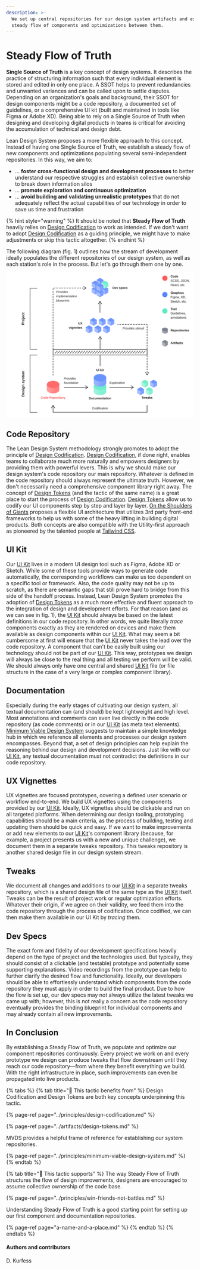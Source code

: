 ```yaml
---
description: >-
  We set up central repositories for our design system artifacts and establish a
  steady flow of components and optimizations between them.
---
```


# Steady Flow of Truth

**Single Source of Truth** is a key concept of design systems. It describes the practice of structuring information such that every individual element is stored and edited in only one place. A SSOT helps to prevent redundancies and unwanted variances and can be called upon to settle disputes. Depending on an organization's goals and background, their SSOT for design components might be a code repository, a documented set of guidelines, or a comprehensive UI kit \(built and maintained in tools like Figma or Adobe XD\). Being able to rely on a Single Source of Truth when designing and developing digital products in teams is critical for avoiding the accumulation of technical and design debt. 

Lean Design System proposes a more flexible approach to this concept. Instead of having one Single Source of Truth, we establish a steady flow of new components and optimizations populating several semi-independent repositories. In this way, we aim to:

* ... **foster cross-functional design and development processes** to better understand our respective struggles and establish collective ownership to break down information silos
* ... **promote exploration and continuous optimization**
* ... **avoid building and validating unrealistic prototypes** that do not adequately reflect the actual capabilities of our technology in order to save us time and frustration

{% hint style="warning" %}
It should be noted that **Steady Flow of Truth** heavily relies on [Design Codification](../principles/design-codification.md) to work as intended. If we don't want to adopt [Design Codification](../principles/design-codification.md) as a guiding principle, we might have to make adjustments or skip this tactic altogether.
{% endhint %}

The following diagram \(fig. 1\) outlines how the stream of development ideally populates the different repositories of our design system, as well as each station's role in the process. But let's go through them one by one.

![Fig. 1: Steady Flow of Truth](../../.gitbook/assets/fig_steady_flow.svg)

## Code Repository

The Lean Design System methodology strongly promotes to adopt the principle of [Design Codification](../principles/design-codification.md). [Design Codification](../principles/design-codification.md), if done right, enables teams to collaborate much more naturally and empowers designers by providing them with powerful levers. This is why we should make our design system's code repository our main repository. Whatever is defined in the code repository should always represent the ultimate truth. However, we don't necessarily need a comprehensive component library right away. The concept of [Design Tokens](../artifacts/design-tokens.md) \(and the tactic of the same name\) is a great place to start the process of [Design Codification](../principles/design-codification.md). [Design Tokens](../artifacts/design-tokens.md) allow us to codify our UI components step by step and layer by layer. [On the Shoulders of Giants](on-the-shoulders-of-giants.md) proposes a flexible UI architecture that utilizes 3rd party front-end frameworks to help us with some of the heavy lifting in building digital products. Both concepts are also compatible with the Utility-first approach as pioneered by the talented people at [Tailwind CSS](https://tailwindcss.com/docs/utility-first).

## UI Kit

Our [UI Kit](../artifacts/ui-kits.md) lives in a modern UI design tool such as Figma, Adobe XD or Sketch. While some of these tools provide ways to generate code automatically, the corresponding workflows can make us too dependent on a specific tool or framework. Also, the code quality may not be up to scratch, as there are semantic gaps that still prove hard to bridge from this side of the handoff process. Instead, Lean Design System promotes the adoption of [Design Tokens](../artifacts/design-tokens.md) as a much more effective and fluent approach to the integration of design and development efforts. For that reason \(and as we can see in fig. 1\), the [UI Kit](../artifacts/ui-kits.md) should always be based on the latest definitions in our code repository. In other words, we quite literally _trace_ components exactly as they are rendered on devices and make them available as design components within our [UI Kit](../artifacts/ui-kits.md). What may seem a bit cumbersome at first will ensure that the [UI Kit](../artifacts/ui-kits.md) never takes the lead over the code repository. A component that can't be easily built using our technology should not be part of our [UI Kit](../artifacts/ui-kits.md). This way, prototypes we design will always be close to the real thing and all testing we perform will be valid. We should always only have one central and shared [UI Kit](../artifacts/ui-kits.md) file \(or file structure in the case of a very large or complex component library\).

## Documentation

Especially during the early stages of cultivating our design system, all textual documentation can \(and should\) be kept lightweight and high level. Most annotations and comments can even live directly in the code repository \(as code comments\) or in our [UI Kit](../artifacts/ui-kits.md) \(as meta text elements\). [Minimum Viable Design System](../principles/minimum-viable-design-system.md) suggests to maintain a simple knowledge hub in which we reference all elements and processes our design system encompasses. Beyond that, a set of design principles can help explain the reasoning behind our design and development decisions. Just like with our [UI Kit](../artifacts/ui-kits.md), any textual documentation must not contradict the definitions in our code repository.

## UX Vignettes

UX vignettes are focused prototypes, covering a defined user scenario or workflow end-to-end. We build UX vignettes using the components provided by our [UI Kit](../artifacts/ui-kits.md). Ideally, UX vignettes should be clickable and run on all targeted platforms. When determining our design tooling, prototyping capabilities should be a main criteria, as the process of building, testing and updating them should be quick and easy. If we want to make improvements or add new elements to our [UI Kit](../artifacts/ui-kits.md)'s component library \(because, for example, a project presents us with a new and unique challenge\), we document them in a separate tweaks repository. This tweaks repository is another shared design file in our design system stream.

## Tweaks

We document all changes and additions to our [UI Kit](../artifacts/ui-kits.md) in a separate tweaks repository, which is a shared design file of the same type as the [UI Kit](../artifacts/ui-kits.md) itself. Tweaks can be the result of project work or regular optimization efforts. Whatever their origin, if we agree on their validity, we feed them into the code repository through the process of codification. Once codified, we can then make them available in our UI Kit by _tracing_ them.

## Dev Specs

The exact form and fidelity of our development specifications heavily depend on the type of project and the technologies used. But typically, they should consist of a clickable \(and testable\) prototype and potentially some supporting explanations. Video recordings from the prototype can help to further clarify the desired flow and functionality. Ideally, our developers should be able to effortlessly understand which components from the code repository they must apply in order to build the final product. Due to how the flow is set up, our dev specs may not always utilize the latest tweaks we came up with; however, this is not really a concern as the code repository eventually provides the binding blueprint for individual components and may already contain all new improvements.

## In Conclusion

By establishing a Steady Flow of Truth, we populate and optimize our component repositories continuously. Every project we work on and every prototype we design can produce tweaks that flow downstream until they reach our code repository—from where they benefit everything we build. With the right infrastructure in place, such improvements can even be propagated into live products.

{% tabs %}
{% tab title="🙏  This tactic benefits from" %}
Design Codification and Design Tokens are both key concepts underpinning this tactic.

{% page-ref page="../principles/design-codification.md" %}

{% page-ref page="../artifacts/design-tokens.md" %}

MVDS provides a helpful frame of reference for establishing our system repositories.

{% page-ref page="../principles/minimum-viable-design-system.md" %}
{% endtab %}

{% tab title="💪  This tactic supports" %}
The way Steady Flow of Truth structures the flow of design improvements, designers are encouraged to assume collective ownership of the code base.

{% page-ref page="../principles/win-friends-not-battles.md" %}

Understanding Steady Flow of Truth is a good starting point for setting up our first component and documentation repositories.

{% page-ref page="a-name-and-a-place.md" %}
{% endtab %}
{% endtabs %}

#### Authors and contributors

D. Kurfess

